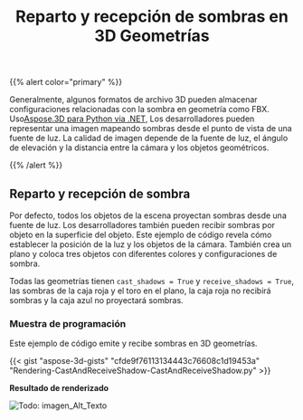 ﻿---
title: Reparto y recepción de sombras en 3D Geometrías
type: docs
weight: 10
url: /es/python-net/cast-and-receive-shadows-on-3d-geometries/
description: Generalmente, algunos formatos de archivo 3D pueden almacenar configuraciones relacionadas con la sombra en geometría como FBX. Usando Aspose.3D para Python via .NET, los desarrolladores pueden representar una imagen mapeando sombras desde el punto de vista de una fuente de luz. La calidad de imagen depende de la fuente de luz, el ángulo de elevación y la distancia entre la cámara y los objetos geométricos.
---
{{% alert color="primary" %}}

Generalmente, algunos formatos de archivo 3D pueden almacenar configuraciones relacionadas con la sombra en geometría como FBX. Uso[Aspose.3D para Python via .NET](https://products.aspose.com/3d/python-net/), Los desarrolladores pueden representar una imagen mapeando sombras desde el punto de vista de una fuente de luz. La calidad de imagen depende de la fuente de luz, el ángulo de elevación y la distancia entre la cámara y los objetos geométricos.

{{% /alert %}}
## **Reparto y recepción de sombra**
Por defecto, todos los objetos de la escena proyectan sombras desde una fuente de luz. Los desarrolladores también pueden recibir sombras por objeto en la superficie del objeto. Este ejemplo de código revela cómo establecer la posición de la luz y los objetos de la cámara. También crea un plano y coloca tres objetos con diferentes colores y configuraciones de sombra.

Todas las geometrías tienen `cast_shadows = True` y `receive_shadows = True`, las sombras de la caja roja y el toro en el plano, la caja roja no recibirá sombras y la caja azul no proyectará sombras.
### **Muestra de programación**
Este ejemplo de código emite y recibe sombras en 3D geometrías.

{{< gist "aspose-3d-gists" "cfde9f76113134443c76608c1d19453a" "Rendering-CastAndReceiveShadow-CastAndReceiveShadow.py" >}}


**Resultado de renderizado**

![Todo: imagen_Alt_Texto](cast-and-receive-shadows-on-3d-geometries_1.png)
